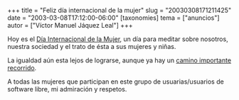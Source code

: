 +++
title = "Feliz día internacional de la mujer"
slug = "20030308171211425"
date = "2003-03-08T17:12:00-06:00"
[taxonomies]
tema = ["anuncios"]
autor = ["Víctor Manuel Jáquez Leal"]
+++

Hoy es el [Día Internacional de la
Mujer](http://www.un.org/spanish/events/women/iwd/2003/), un día para
meditar sobre nosotros, nuestra sociedad y el trato de ésta a sus
mujeres y niñas.

La igualdad aún esta lejos de lograrse, aunque ya hay un [camino
importante
recorrido](http://www.isis.aust.com/iwd/stevens/contents.htm).

A todas las mujeres que participan en este grupo de usuarias/usuarios de
software libre, mi admiración y respetos.

